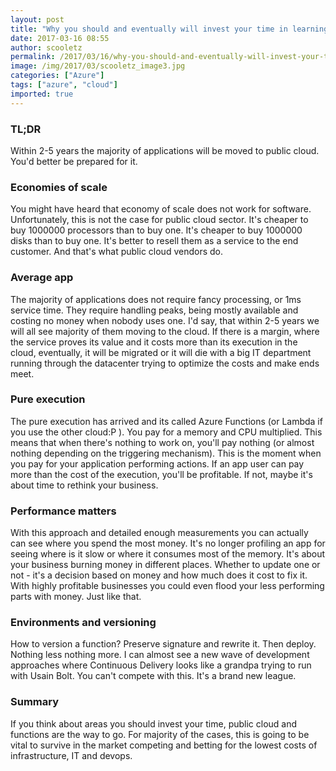 ```yaml
---
layout: post
title: "Why you should and eventually will invest your time in learning about public cloud?"
date: 2017-03-16 08:55
author: scooletz
permalink: /2017/03/16/why-you-should-and-eventually-will-invest-your-time-in-learning-about-public-cloud/
image: /img/2017/03/scooletz_image3.jpg
categories: ["Azure"]
tags: ["azure", "cloud"]
imported: true
---
```


### TL;DR

Within 2-5 years the majority of applications will be moved to public cloud. You'd better be prepared for it.

### Economies of scale

You might have heard that economy of scale does not work for software. Unfortunately, this is not the case for public cloud sector. It's cheaper to buy 1000000 processors than to buy one. It's cheaper to buy 1000000 disks than to buy one. It's better to resell them as a service to the end customer. And that's what public cloud vendors do.

### Average app

The majority of applications does not require fancy processing, or 1ms service time. They require handling peaks, being mostly available and costing no money when nobody uses one. I'd say, that within 2-5 years we will all see majority of them moving to the cloud. If there is a margin, where the service proves its value and it costs more than its execution in the cloud, eventually, it will be migrated or it will die with a big IT department running through the datacenter trying to optimize the costs and make ends meet.

### Pure execution

The pure execution has arrived and its called Azure Functions (or Lambda if you use the other cloud:P ). You pay for a memory and CPU multiplied. This means that when there's nothing to work on, you'll pay nothing (or almost nothing depending on the triggering mechanism). This is the moment when you pay for your application performing actions. If an app user can pay more than the cost of the execution, you'll be profitable. If not, maybe it's about time to rethink your business.

### Performance matters

With this approach and detailed enough measurements you can actually can see where you spend the most money. It's no longer profiling an app for seeing where is it slow or where it consumes most of the memory. It's about your business burning money in different places. Whether to update one or not - it's a decision based on money and how much does it cost to fix it. With highly profitable businesses you could even flood your less performing parts with money. Just like that.

### Environments and versioning

How to version a function? Preserve signature and rewrite it. Then deploy. Nothing less nothing more. I can almost see a new wave of development approaches where Continuous Delivery looks like a grandpa trying to run with Usain Bolt. You can't compete with this. It's a brand new league.

### Summary

If you think about areas you should invest your time, public cloud and functions are the way to go. For majority of the cases, this is going to be vital to survive in the market competing and betting for the lowest costs of infrastructure, IT and devops.
